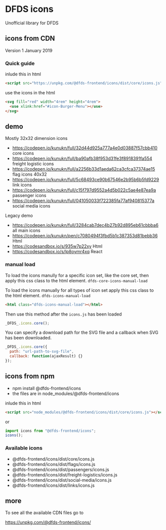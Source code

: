 # DFDS icons

Unofficial library for DFDS

## icons from CDN

Version 1 January 2019

### Quick guide

inlude this in html

```html
<script src="https://unpkg.com/@dfds-frontend/icons/dist/core/icons.js"></script>
```

use the icons in the html

```html
<svg fill="red" width="4rem" height="4rem">
  <use xlink:href="#icon-Burger-Menu"></use>
</svg>
```

## demo

Mostly 32x32 dimension icons

- https://codepen.io/kunukn/full/32d44d925a777a4e0d03887f57cbb410 core icons
- https://codepen.io/kunukn/full/ba90afb38f953d31fe3f8918391fa554 freight logistic icons
- https://codepen.io/kunukn/full/a2256b33d1aeda62ca3cfca37374ae15 flag icons 40x32
- https://codepen.io/kunukn/full/5c68493ce90b67546e2b95b6b5fd9229 link icons
- https://codepen.io/kunukn/full/c15f797d9552a4d5b022c5ae4e87ea9a passenger icons
- https://codepen.io/kunukn/full/041050033f722385fa77af940815377a social media icons

Legacy demo

- https://codepen.io/kunukn/full/3284cab7dec4b27b92d895eb61cbbba6 all main icons
- https://codepen.io/kunukn/pen/c7080494f3fbd5b1c387353d81bebb36 Html
- https://codesandbox.io/s/935w7p22xy Html
- https://codesandbox.io/s/lp8oymr4xq React

### manual load

To load the icons manully for a specific icon set, like the core set, then apply this css class to the html element. `dfds-core-icons-manual-load`

To load the icons manually for all types of icon set apply this css class to the html element.
`dfds-icons-manual-load`

```html
<html class="dfds-icons-manual-load"></html>
```

Then use this method after the `icons.js` has been loaded

```javascript
_DFDS_.icons.core();
```

You can specify a download path for the SVG file and a callback when SVG has been downloaded.

```javascript
_DFDS_.icons.core({
  path: "url-path-to-svg-file",
  callback: function(ajaxResult) {}
});
```

## icons from npm

- npm install @dfds-frontend/icons
- the files are in node_modules/@dfds-frontend/icons

inlude this in html

```html
<script src="node_modules/@dfds-frontend/icons/dist/core/icons.js"></script>
```

or

```javascript
import icons from "@dfds-frontend/icons";
icons();
```

### Available icons

- @dfds-frontend/icons/dist/core/icons.js
- @dfds-frontend/icons/dist/flags/icons.js
- @dfds-frontend/icons/dist/passengers/icons.js
- @dfds-frontend/icons/dist/freight-logistics/icons.js
- @dfds-frontend/icons/dist/social-media/icons.js
- @dfds-frontend/icons/dist/links/icons.js

## more

To see all the available CDN files go to

https://unpkg.com/@dfds-frontend/icons/

